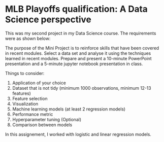 # MLB Playoffs qualification: A Data Science perspective

This was my second project in my Data Science course. The requirements were as shown below: 

The purpose of the Mini Project is to reinforce skills that have been covered in recent modules. Select a data set and analyse it using the techniques learned in recent modules. Prepare and present a 10-minute PowerPoint presentation and a 5-minute jupyter notebook presentation in class.

Things to consider:
1. Application of your choice
2. Dataset that is not tidy (minimum 1000 observations, minimum 12-13 features)
3. Feature selection
4. Visualization
5. Machine learning models (at least 2 regression models)
6. Performance metric
7. Hyperparameter tuning (Optional)
8. Comparison between models

In this assignement, I worked with logistic and linear regression models.

